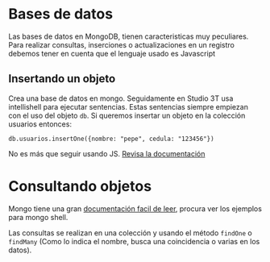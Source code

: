 # Bases de datos

Las bases de datos en MongoDB, tienen caracteristicas muy peculiares. Para realizar consultas, inserciones o actualizaciones en un registro debemos tener en cuenta que el lenguaje usado es Javascript

## Insertando un objeto

Crea una base de datos en mongo. Seguidamente en Studio 3T usa intellishell para ejecutar sentencias. Estas sentencias siempre empiezan con el uso del objeto `db`. Si queremos insertar un objeto en la colección usuarios entonces: 

```
db.usuarios.insertOne({nombre: "pepe", cedula: "123456"})
```

No es más que seguir usando JS. [Revisa la documentación](https://www.mongodb.com/docs/manual/crud/)

# Consultando objetos

Mongo tiene una gran [documentación facil de leer](https://www.mongodb.com/docs/manual/tutorial/query-documents/), procura ver los ejemplos para mongo shell.

Las consultas se realizan en una colección y usando el método `findOne` o `findMany` (Como lo indica el nombre, busca una coincidencia o varias en los datos).
